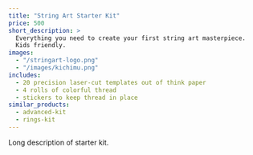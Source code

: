 ```yaml
---
title: "String Art Starter Kit"
price: 500
short_description: > 
  Everything you need to create your first string art masterpiece. 
  Kids friendly. 
images:
  - "/stringart-logo.png"
  - "/images/kichimu.png" 
includes:
  - 20 precision laser-cut templates out of think paper
  - 4 rolls of colorful thread
  - stickers to keep thread in place  
similar_products:
  - advanced-kit
  - rings-kit
---
```


Long description of starter kit.